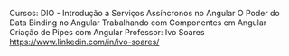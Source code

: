 
Cursos: DIO - Introdução a Serviços Assíncronos no Angular
        O Poder do Data Binding no Angular
        Trabalhando com Componentes em Angular
        Criação de Pipes com Angular
Professor: Ivo Soares
https://www.linkedin.com/in/ivo-soares/